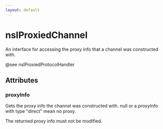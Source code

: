 ```yaml
---
layout: default
---
```


# nsIProxiedChannel #

An interface for accessing the proxy info that a channel was
constructed with.

@see nsIProxiedProtocolHandler


## Attributes ##

### proxyInfo ###

Gets the proxy info the channel was constructed with. null or a
proxyInfo with type "direct" mean no proxy.

The returned proxy info must not be modified.


